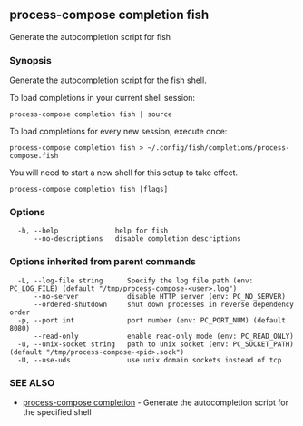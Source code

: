 ## process-compose completion fish

Generate the autocompletion script for fish

### Synopsis

Generate the autocompletion script for the fish shell.

To load completions in your current shell session:

	process-compose completion fish | source

To load completions for every new session, execute once:

	process-compose completion fish > ~/.config/fish/completions/process-compose.fish

You will need to start a new shell for this setup to take effect.


```
process-compose completion fish [flags]
```

### Options

```
  -h, --help              help for fish
      --no-descriptions   disable completion descriptions
```

### Options inherited from parent commands

```
  -L, --log-file string      Specify the log file path (env: PC_LOG_FILE) (default "/tmp/process-compose-<user>.log")
      --no-server            disable HTTP server (env: PC_NO_SERVER)
      --ordered-shutdown     shut down processes in reverse dependency order
  -p, --port int             port number (env: PC_PORT_NUM) (default 8080)
      --read-only            enable read-only mode (env: PC_READ_ONLY)
  -u, --unix-socket string   path to unix socket (env: PC_SOCKET_PATH) (default "/tmp/process-compose-<pid>.sock")
  -U, --use-uds              use unix domain sockets instead of tcp
```

### SEE ALSO

* [process-compose completion](process-compose_completion.md)	 - Generate the autocompletion script for the specified shell

